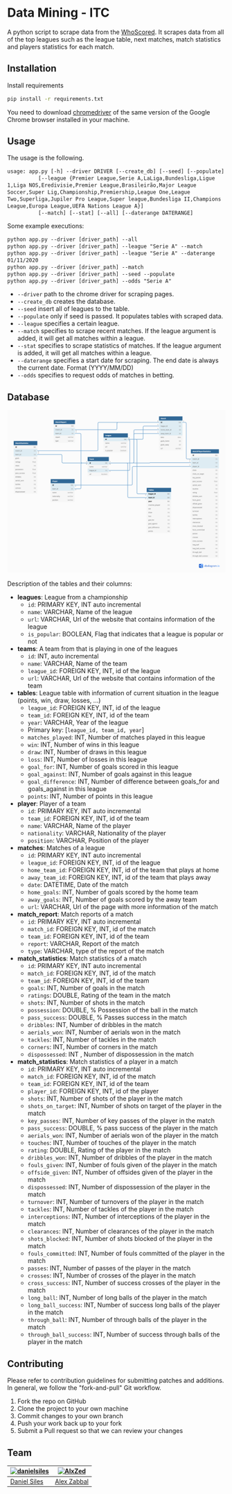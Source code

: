 # Data Mining - ITC

A python script to scrape data from the [WhoScored](https://whoscored.com).
It scrapes data from all of the top leagues such as the league table, next matches,
match statistics and players statistics for each match. 

## Installation

Install requirements

```bash
pip install -r requirements.txt
```

You need to download [chromedriver](https://chromedriver.chromium.org/downloads) of the same version of the 
Google Chrome browser installed in your machine. 

## Usage

The usage is the following.

    usage: app.py [-h] --driver DRIVER [--create_db] [--seed] [--populate]
              [--league {Premier League,Serie A,LaLiga,Bundesliga,Ligue 1,Liga NOS,Eredivisie,Premier League,Brasileirão,Major League Soccer,Super Lig,Championship,Premiership,League One,League Two,Superliga,Jupiler Pro League,Super league,Bundesliga II,Champions League,Europa League,UEFA Nations League A}]
              [--match] [--stat] [--all] [--daterange DATERANGE]

Some example executions:

    python app.py --driver [driver_path] --all
    python app.py --driver [driver_path] --league "Serie A" --match
    python app.py --driver [driver_path] --league "Serie A" --daterange 01/11/2020
    python app.py --driver [driver_path] --match
    python app.py --driver [driver_path] --seed --populate
    python app.py --driver [driver_path] --odds "Serie A"
    
-   `--driver`  path to the chrome driver for scraping pages.
-   `--create_db`  creates the database.
-   `--seed`  insert all of leagues to the table.
-   `--populate`  only if seed is passed. It populates tables with scraped data.
-   `--league`  specifies a certain league.
-   `--match` 	specifies to scrape recent matches. If the league argument is added, it will get all matches within a league.
-   `--stat` 	specifies to scrape statistics of matches. If the league argument is added, it will get all matches within a league.
-   `--daterange`  specifies a start date for scraping. The end date is always the current date. Format (YYYY/MM/DD)
-   `--odds` 	specifies to request odds of matches in betting.


## Database

![Alt Text](img/erd_diagram.png)

Description of the tables and their columns:
- **leagues**: League from a championship
    - `id`: PRIMARY KEY, INT auto incremental
    - `name`: VARCHAR, Name of the league
    - `url`: VARCHAR, Url of the website that contains information of the league
    - `is_popular`: BOOLEAN, Flag that indicates that a league is popular or not
- **teams**: A team from that is playing in one of the leagues
    - `id`: INT, auto incremental
    - `name`: VARCHAR, Name of the team
    - `league_id`: FOREIGN KEY, INT, id of the league
    - `url`: VARCHAR, Url of the website that contains information of the team
- **tables**: League table with information of current situation in the league (points, win, draw, losses, ...)
    - `league_id`: FOREIGN KEY, INT, id of the league
    - `team_id`: FOREIGN KEY, INT, id of the team
    - `year`: VARCHAR, Year of the league
    - Primary key: [`league_id, team_id, year`]
    - `matches_played`: INT, Number of matches played in this league
    - `win`: INT, Number of wins in this league
    - `draw`: INT, Number of draws in this league
    - `loss`: INT, Number of losses in this league
    - `goal_for`: INT, Number of goals scored in this league
    - `goal_against`: INT, Number of goals against in this league
    - `goal_difference`: INT, Number of difference between goals_for and goals_against in this league
    - `points`: INT, Number of points in this league
- **player**: Player of a team
    - `id`: PRIMARY KEY, INT auto incremental
    - `team_id`: FOREIGN KEY, INT, id of the team
    - `name`: VARCHAR, Name of the player
    - `nationality`: VARCHAR, Nationality of the player
    - `position`: VARCHAR, Position of the player
- **matches**: Matches of a league
    - `id`: PRIMARY KEY, INT auto incremental
    - `league_id`: FOREIGN KEY, INT, id of the league
    - `home_team_id`: FOREIGN KEY, INT, id of the team that plays at home
    - `away_team_id`: FOREIGN KEY, INT, id of the team that plays away 
    - `date`: DATETIME, Date of the match
    - `home_goals`: INT, Number of goals scored by the home team
    - `away_goals`: INT, Number of goals scored by the away team
    - `url`: VARCHAR, Url of the page with more information of the match
- **match_report**: Match reports of a match
    - `id`: PRIMARY KEY, INT auto incremental
    - `match_id`: FOREIGN KEY, INT, id of the match
    - `team_id`: FOREIGN KEY, INT, id of the team 
    - `report`: VARCHAR, Report of the match
    - `type`: VARCHAR, type of the report of the match
- **match_statistics**: Match statistics of a match
    - `id`: PRIMARY KEY, INT auto incremental
    - `match_id`: FOREIGN KEY, INT, id of the match
    - `team_id`: FOREIGN KEY, INT, id of the team 
    - `goals`: INT, Number of goals in the match
    - `ratings`: DOUBLE, Rating of the team in the match
    - `shots`: INT, Number of shots in the match
    - `possession`: DOUBLE, % Possession of the ball in the match
    - `pass_success`: DOUBLE, % Passes success in the match
    - `dribbles`: INT, Number of dribbles in the match
    - `aerials_won`: INT, Number of aerials won in the match
    - `tackles`: INT, Number of tackles in the match
    - `corners`: INT, Number of corners in the match
    - `dispossessed`: INT , Number of dispossession in the match
- **match_statistics**: Match statistics of a player in a match
    - `id`: PRIMARY KEY, INT auto incremental
    - `match_id`: FOREIGN KEY, INT, id of the match
    - `team_id`: FOREIGN KEY, INT, id of the team 
    - `player_id`: FOREIGN KEY, INT, id of the player 
    - `shots`: INT, Number of shots of the player in the match
    - `shots_on_target`: INT, Number of shots on target of the player in the match
    - `key_passes`: INT, Number of key passes of the player in the match
    - `pass_success`: DOUBLE, % pass success of the player in the match
    - `aerials_won`: INT, Number of aerials won of the player in the match
    - `touches`: INT, Number of touches of the player in the match
    - `rating`: DOUBLE, Rating of the player in the match
    - `dribbles_won`: INT, Number of dribbles of the player in the match
    - `fouls_given`: INT, Number of fouls given of the player in the match
    - `offside_given`: INT, Number of offsides given of the player in the match
    - `dispossessed`: INT, Number of dispossession of the player in the match
    - `turnover`: INT, Number of turnovers of the player in the match
    - `tackles`: INT, Number of tackles of the player in the match
    - `interceptions`: INT, Number of interceptions of the player in the match
    - `clearances`: INT, Number of clearances of the player in the match
    - `shots_blocked`: INT, Number of shots blocked of the player in the match
    - `fouls_committed`: INT, Number of fouls committed of the player in the match
    - `passes`: INT, Number of passes of the player in the match
    - `crosses`: INT, Number of crosses of the player in the match
    - `cross_success`: INT, Number of success crosses of the player in the match
    - `long_ball`: INT, Number of long balls of the player in the match
    - `long_ball_success`: INT, Number of success long balls of the player in the match
    - `through_ball`: INT, Number of through balls of the player in the match
    - `through_ball_success`: INT, Number of success through balls of the player in the match
 
    
## Contributing
Please refer to contribution guidelines for submitting patches and additions. In general, we follow the "fork-and-pull" Git workflow.

1. Fork the repo on GitHub
2. Clone the project to your own machine
3. Commit changes to your own branch
4. Push your work back up to your fork
5. Submit a Pull request so that we can review your changes

 
## Team 
 
[![danielsiles](https://avatars2.githubusercontent.com/u/7890950?s=400&v=4)](https://github.com/danielsiles)  | [![AlxZed](https://avatars1.githubusercontent.com/u/34654828?s=400&u=12ecef205a171fbf8bb32342ebbfce94345e9a39&v=4)](https://github.com/AlxZed)
---|---
[Daniel Siles](https://github.com/danielsiles) | [Alex Zabbal](https://github.com/AlxZed)
